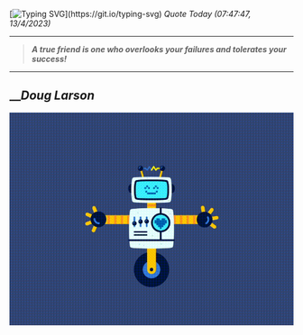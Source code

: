 [![Typing SVG](https://readme-typing-svg.herokuapp.com?font=Press+Start+2P&color=C2F784&size=35&width=900&height=100&lines=Hello+World%2C+I'm+Hung+!)](https://git.io/typing-svg) 
_Quote Today (07:47:47, 13/4/2023)_
___
>**_A true friend is one who overlooks your failures and tolerates your success!_**
___

## __**_Doug Larson_**

![RobotDance](src/assets/images/robot-dancing-dribble.gif?style=center)
